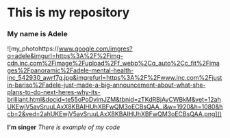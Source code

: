 # This is my repository

### My name is Adele

![my_photohttps://www.google.com/imgres?q=adele&imgurl=https%3A%2F%2Fimg-cdn.inc.com%2Fimage%2Fupload%2Ff_webp%2Cq_auto%2Cc_fit%2Fimages%2Fpanoramic%2Fadele-mental-health-inc_542930_awrf7g.jpg&imgrefurl=https%3A%2F%2Fwww.inc.com%2Fjustin-bariso%2Fadele-just-made-a-big-announcement-about-what-she-plans-to-do-next-heres-why-its-brilliant.html&docid=te55oPoDvimJZM&tbnid=zTKdRBjAyCWBkM&vet=12ahUKEwjV5avSruuLAxX8KBAIHUhXBFwQM3oECBsQAA..i&w=1920&h=1080&hcb=2&ved=2ahUKEwjV5avSruuLAxX8KBAIHUhXBFwQM3oECBsQAA.png]()

**I'm singer**
*There is example of my code*
